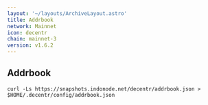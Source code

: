```yaml
---
layout: '~/layouts/ArchiveLayout.astro'
title: Addrbook
network: Mainnet
icon: decentr
chain: mainnet-3
version: v1.6.2
---
```

## Addrbook

```
curl -Ls https://snapshots.indonode.net/decentr/addrbook.json > $HOME/.decentr/config/addrbook.json
```
